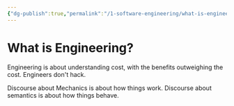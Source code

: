 ```yaml
---
{"dg-publish":true,"permalink":"/1-software-engineering/what-is-engineering/","created":"2023-08-03T06:06:36.077-05:00","updated":"2023-09-19T07:41:12.057-05:00"}
---
```


# What is Engineering?
Engineering is about understanding cost, with the benefits outweighing the cost.
Engineers don't hack.

Discourse about Mechanics is about how things work.
Discourse about semantics is about how things behave.